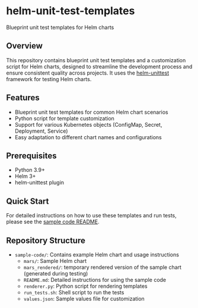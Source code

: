 # helm-unit-test-templates

Blueprint unit test templates for Helm charts

## Overview

This repository contains blueprint unit test templates and a customization script for Helm charts, designed to streamline the development process and ensure consistent quality across projects. It uses the [helm-unittest](https://github.com/helm-unittest/helm-unittest) framework for testing Helm charts.

## Features

- Blueprint unit test templates for common Helm chart scenarios
- Python script for template customization
- Support for various Kubernetes objects (ConfigMap, Secret, Deployment, Service)
- Easy adaptation to different chart names and configurations

## Prerequisites

- Python 3.9+
- Helm 3+
- helm-unittest plugin

## Quick Start

For detailed instructions on how to use these templates and run tests, please see the [sample code README](./sample-code/README.md).

## Repository Structure

- `sample-code/`: Contains example Helm chart and usage instructions
  - `mars/`: Sample Helm chart
  - `mars_rendered/`: temporary rendered version of the sample chart (generated during testing)
  - `README.md`: Detailed instructions for using the sample code
  - `renderer.py`: Python script for rendering templates
  - `run_tests.sh`: Shell script to run the tests
  - `values.json`: Sample values file for customization
